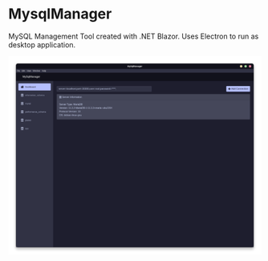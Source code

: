 # MysqlManager
MySQL Management Tool created with .NET Blazor. Uses Electron to run as desktop application.

![Alt text](/readme/dashboard.png?raw=true "Dashboard")
